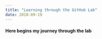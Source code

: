 ```yaml
---
title: "Learning through the GitHub Lab"
date: 2018-09-19
--- 
```


#### Here begins my journey through the lab
